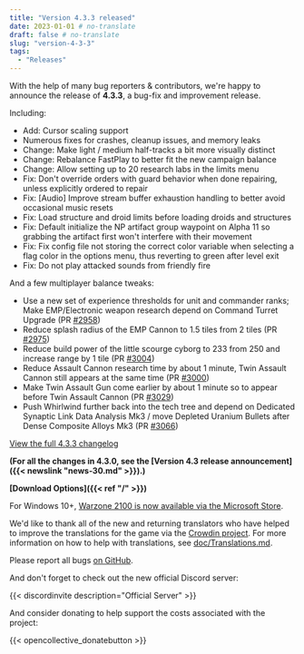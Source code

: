 ```yaml
---
title: "Version 4.3.3 released"
date: 2023-01-01 # no-translate
draft: false # no-translate
slug: "version-4-3-3"
tags:
  - "Releases"
---
```


With the help of many bug reporters & contributors, we're happy to announce the release of **4.3.3**, a bug-fix and improvement release.

Including:
- Add: Cursor scaling support
- Numerous fixes for crashes, cleanup issues, and memory leaks
- Change: Make light / medium half-tracks a bit more visually distinct
- Change: Rebalance FastPlay to better fit the new campaign balance
- Change: Allow setting up to 20 research labs in the limits menu
- Fix: Don't override orders with guard behavior when done repairing, unless explicitly ordered to repair
- Fix: [Audio] Improve stream buffer exhaustion handling to better avoid occasional music resets
- Fix: Load structure and droid limits before loading droids and structures
- Fix: Default initialize the NP artifact group waypoint on Alpha 11 so grabbing the artifact first won't interfere with their movement
- Fix: Fix config file not storing the correct color variable when selecting a flag color in the options menu, thus reverting to green after level exit
- Fix: Do not play attacked sounds from friendly fire

And a few multiplayer balance tweaks:
- Use a new set of experience thresholds for unit and commander ranks; Make EMP/Electronic weapon research depend on Command Turret Upgrade (PR [#2958](https://github.com/Warzone2100/warzone2100/pull/2958))
- Reduce splash radius of the EMP Cannon to 1.5 tiles from 2 tiles (PR [#2975](https://github.com/Warzone2100/warzone2100/pull/2975))
- Reduce build power of the little scourge cyborg to 233 from 250 and increase range by 1 tile (PR [#3004](https://github.com/Warzone2100/warzone2100/pull/3004))
- Reduce Assault Cannon research time by about 1 minute, Twin Assault Cannon still appears at the same time (PR [#3000](https://github.com/Warzone2100/warzone2100/pull/3000))
- Make Twin Assault Gun come earlier by about 1 minute so to appear before Twin Assault Cannon (PR [#3029](https://github.com/Warzone2100/warzone2100/pull/3029))
- Push Whirlwind further back into the tech tree and depend on Dedicated Synaptic Link Data Analysis Mk3 / move Depleted Uranium Bullets after Dense Composite Alloys Mk3 (PR [#3066](https://github.com/Warzone2100/warzone2100/pull/3066))

[View the full 4.3.3 changelog](https://github.com/Warzone2100/warzone2100/raw/4.3.3/ChangeLog)

**(For all the changes in 4.3.0, see the [Version 4.3 release announcement]({{< newslink "news-30.md" >}}).)**

**[Download Options]({{< ref "/" >}})**

For Windows 10+, [Warzone 2100 is now available via the Microsoft Store](https://www.microsoft.com/store/apps/9MW0Z4MPCS8C).

We'd like to thank all of the new and returning translators who have helped to improve the translations for the game via the [Crowdin project](https://crowdin.com/project/warzone2100). For more information on how to help with translations, see [doc/Translations.md](https://github.com/Warzone2100/warzone2100/blob/master/doc/Translations.md#how-do-i-help-translate).

Please report all bugs [on GitHub](https://github.com/Warzone2100/warzone2100/issues).

And don't forget to check out the new official Discord server:

{{< discordinvite description="Official Server" >}}

And consider donating to help support the costs associated with the project:

{{< opencollective_donatebutton >}}
